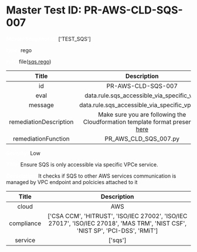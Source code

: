 



# Master Test ID: PR-AWS-CLD-SQS-007


***<font color="white">Master Snapshot Id:</font>*** ['TEST_SQS']

***<font color="white">type:</font>*** rego

***<font color="white">rule:</font>*** file([sqs.rego])  
  
  
  
  

|Title|Description|
| :---: | :---: |
|id|PR-AWS-CLD-SQS-007|
|eval|data.rule.sqs_accessible_via_specific_vpc|
|message|data.rule.sqs_accessible_via_specific_vpc_err|
|remediationDescription|Make sure you are following the Cloudformation template format presented <a href='https://docs.aws.amazon.com/AWSCloudFormation/latest/UserGuide/aws-resource-sqs-queuepolicy.html#cfn-sqs-queuepolicy-policydocument' target='_blank'>here</a>|
|remediationFunction|PR_AWS_CLD_SQS_007.py|


***<font color="white">Severity:</font>*** Low

***<font color="white">Title:</font>*** Ensure SQS is only accessible via specific VPCe service.

***<font color="white">Description:</font>*** It checks if SQS to other AWS services communication is managed by VPC endpoint and polcicies attached to it  
  
  

|Title|Description|
| :---: | :---: |
|cloud|AWS|
|compliance|['CSA CCM', 'HITRUST', 'ISO/IEC 27002', 'ISO/IEC 27017', 'ISO/IEC 27018', 'MAS TRM', 'NIST CSF', 'NIST SP', 'PCI-DSS', 'RMiT']|
|service|['sqs']|



[sqs.rego]: https://github.com/prancer-io/prancer-compliance-test/tree/master/aws/cloud/sqs.rego
